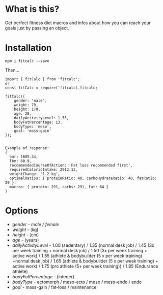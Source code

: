 # What is this?

Get perfect fitness diet macros and infos about how you can reach your goals just by passing an object.

# Installation

`npm i fitcalc --save`

Then...

```
import { fitCalc } from 'fitcalc';
or
const fitCalc = require('fitcalc).fitcalc;

fitCalc({
    gender: 'male',
    weight: 70,
    height: 170,
    age: 28,
    dailyActivityLevel: 1.55,
    bodyFatPercentage: 13,
    bodyType: 'meso',
    goal: 'mass-gain'
});


Example of response:
{
  bmr: 1685.44,
  lbm: 60.9,
  recommendedCourseOfAction: 'Fat loss recommended first',
  requiredCaloricIntake: 2912.12,
  weightChange: '1-2 kg',
  optimalRatios: { proteinRatio: 40, carboHydrateRatio: 40, fatRatio: 20 },
  macros: { protein: 291, carbs: 291, fat: 64 }
}
```

# Options

* *gender* - _male / female_
* *weight* - (kg)
* *height* - (cm)
* *age* - (years)
* *dailyActivityLevel* - 1.00 (sedentary) / 1.35 (normal desk job) / 1.45 (3x per week training + normal desk job) / 1.50 (3x per week training + active work) / 1.55 (athlete & bodybuilder (5 x per week training) +normal desk job) / 1.65 (athlete & bodybuilder (5 x per week training) + active work) / 1.75 (pro athlete (5+ per week training)) / 1.85 (Endurance athlete)
* *bodyFatPercentage* - (integer)
* *bodyType* - ectomorph / meso-ecto / meso / meso-endo / endo
* *goal* - mass-gain / fat-loss / maintenance 